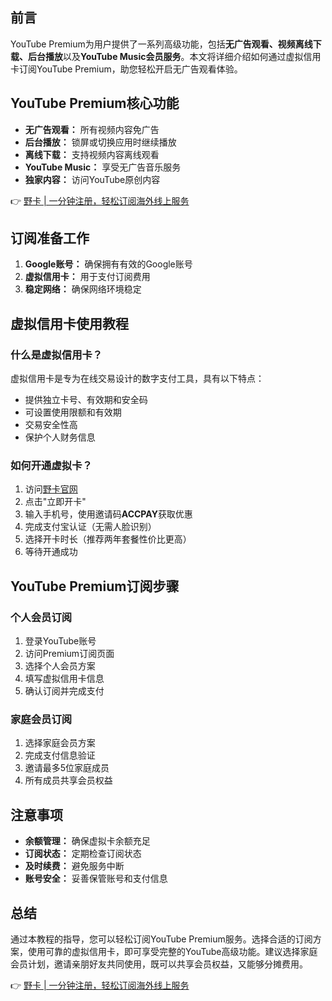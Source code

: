 ## 前言

YouTube Premium为用户提供了一系列高级功能，包括**无广告观看、视频离线下载、后台播放**以及**YouTube Music会员服务**。本文将详细介绍如何通过虚拟信用卡订阅YouTube Premium，助您轻松开启无广告观看体验。

## YouTube Premium核心功能

* **无广告观看：** 所有视频内容免广告
* **后台播放：** 锁屏或切换应用时继续播放
* **离线下载：** 支持视频内容离线观看
* **YouTube Music：** 享受无广告音乐服务
* **独家内容：** 访问YouTube原创内容

👉 [野卡 | 一分钟注册，轻松订阅海外线上服务](https://bit.ly/bewildcard)

## 订阅准备工作

1. **Google账号：** 确保拥有有效的Google账号
2. **虚拟信用卡：** 用于支付订阅费用
3. **稳定网络：** 确保网络环境稳定

## 虚拟信用卡使用教程

### 什么是虚拟信用卡？

虚拟信用卡是专为在线交易设计的数字支付工具，具有以下特点：

* 提供独立卡号、有效期和安全码
* 可设置使用限额和有效期
* 交易安全性高
* 保护个人财务信息

### 如何开通虚拟卡？

1. 访问[野卡官网](https://bit.ly/bewildcard)
2. 点击"立即开卡"
3. 输入手机号，使用邀请码**ACCPAY**获取优惠
4. 完成支付宝认证（无需人脸识别）
5. 选择开卡时长（推荐两年套餐性价比更高）
6. 等待开通成功

## YouTube Premium订阅步骤

### 个人会员订阅

1. 登录YouTube账号
2. 访问Premium订阅页面
3. 选择个人会员方案
4. 填写虚拟信用卡信息
5. 确认订阅并完成支付

### 家庭会员订阅

1. 选择家庭会员方案
2. 完成支付信息验证
3. 邀请最多5位家庭成员
4. 所有成员共享会员权益

## 注意事项

* **余额管理：** 确保虚拟卡余额充足
* **订阅状态：** 定期检查订阅状态
* **及时续费：** 避免服务中断
* **账号安全：** 妥善保管账号和支付信息

## 总结

通过本教程的指导，您可以轻松订阅YouTube Premium服务。选择合适的订阅方案，使用可靠的虚拟信用卡，即可享受完整的YouTube高级功能。建议选择家庭会员计划，邀请亲朋好友共同使用，既可以共享会员权益，又能够分摊费用。

👉 [野卡 | 一分钟注册，轻松订阅海外线上服务](https://bit.ly/bewildcard)
